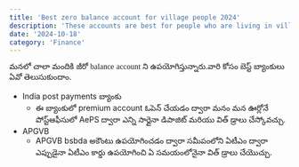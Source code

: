 ```yaml
---
title: 'Best zero balance account for village people 2024'
description: 'These accounts are best for people who are living in villages:1.IPPB,2.SBI'
date: '2024-10-18'
category: 'Finance'
---
```


<style>
@import url('https://fonts.googleapis.com/css2?family=Inter:ital,opsz,wght@0,14..32,100..900;1,14..32,100..900&family=Noto+Sans+Telugu:wght@100..900&display=swap');
p,h1,h2,h3{font-family:Noto Sans Telugu;}
</style>
మనలో చాలా మందికి జీరో balance account ని ఉపయోగిస్తున్నారు.వారి కోసం బెస్ట్ బ్యాంకులు ఏవో తెలుసుకుందాం.

* India post payments బ్యాంకు 
  - ఈ బ్యాంకులో premium account ఓపెన్   చేయడం ద్వారా మనం మన ఊర్లోనే  పోస్ట్ఆఫీసులో AePS ద్వారా ఎన్ని సార్లైనా డిపాజిట్ మరియు విత్ డ్రాలు చేస్కోవచ్చు.
* APGVB
  - APGVB bsbda అకౌంటు ఉపయోగించడం ద్వారా సమీపంలోని ఏటీఎం ద్వారా ఎప్పుడైనా ఏటీఎం కార్డు ఉపయోగించి ఏ సమయంలోనైనా విత్ డ్రాలు చేయొచ్చు.

